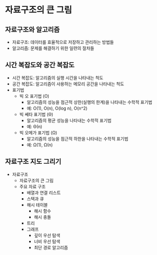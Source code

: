 # 자료구조의 큰 그림

## 자료구조와 알고리즘
- 자료구조: 데이터를 효율적으로 저장하고 관리하는 방법들
- 알고리즘: 문제를 해결하기 위한 일련의 절차들

## 시간 복잡도와 공간 복잡도
- 시간 복잡도: 알고리즘의 실행 시간을 나타내는 척도
- 공간 복잡도: 알고리즘이 사용하는 메모리 공간을 나타내는 척도
- 표기법
  - 빅 오 표기법 (O)
    - 알고리즘의 성능을 점근적 상한(실행의 한계)을 나타내는 수학적 표기법
    - 예: O(1), O(n), O(log n), O(n^2)
  - 빅 쎄타 표기법 (Θ)
    - 알고리즘의 평균 성능을 나타내는 수학적 표기법
    - 예: Θ(n)
  - 빅 오메가 표기법 (Ω)
    - 알고리즘의 성능을 점근적 하한을 나타내는 수학적 표기법
    - 예: Ω(1), Ω(n)
## 자료구조 지도 그리기
- 자료구조
  - 자료구조의 큰 그림
  - 주요 자료 구조
    - 배열과 연결 리스트
    - 스택과 큐
    - 해시 테이블
      - 해시 함수
      - 해시 충돌
    - 트리
    - 그래프
      - 깊이 우선 탐색
      - 너비 우선 탐색
      - 최단 경로 알고리즘